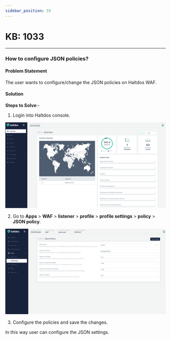 ```yaml
---
sidebar_position: 33
---
```


# KB: 1033
-----------

### **How to configure JSON policies?**

#### **Problem Statement**

The user wants to configure/change the JSON policies on Haltdos WAF.

#### **Solution**

**Steps to Solve**:-

1. Login into Haltdos console.

![kb-1033](/img/waf/v7/kb/overview_kb_1033_1.png)

2. Go to **Apps** > **WAF** > **listener** > **profile** > **profile settings** > **policy** > **JSON policy**.

![kb-1033](/img/waf/v7/kb/json_kb_1033_2.png)

3. Configure the policies and save the changes.

In this way user can configure the JSON settings.



